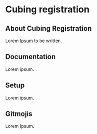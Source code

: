 #  Cubing registration

## About Cubing Registration
Lorem Ipsum to be written.

## Documentation
Lorem ipsum.

## Setup
Lorem ipsum.

## Gitmojis
Lorem Ipsum.
